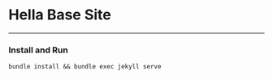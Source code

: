 # Hella Base Site

* * *

### Install and Run

```
bundle install && bundle exec jekyll serve
``` 

